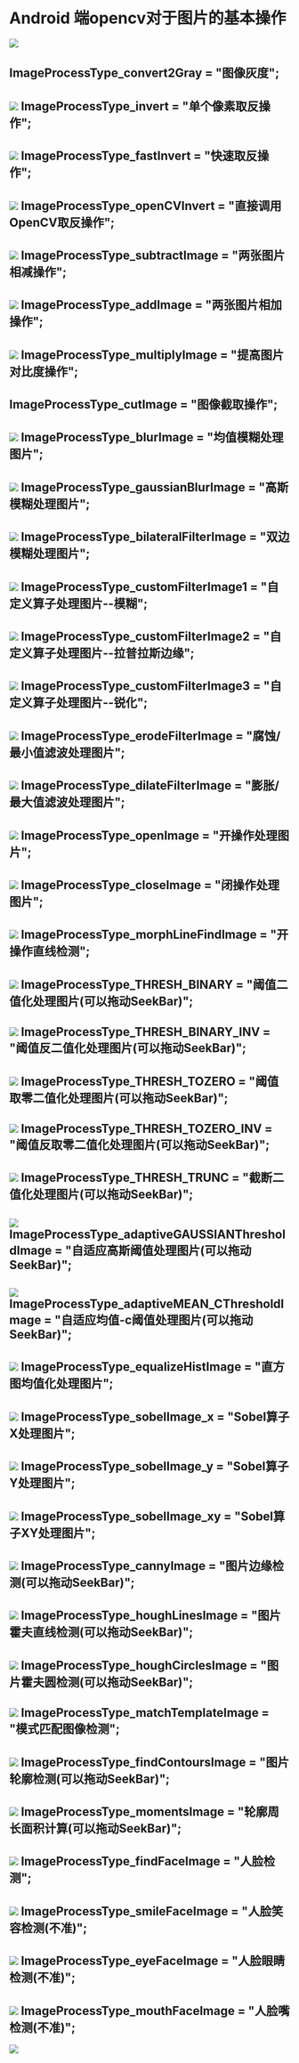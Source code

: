 # Android 端opencv对于图片的基本操作

![](https://github.com/leexingwang/opencv/blob/master/video/ss.gif)

ImageProcessType_convert2Gray = "图像灰度";
-------
![](https://github.com/leexingwang/opencv/blob/master/pic/device-2019-01-02-095825.png)
ImageProcessType_invert = "单个像素取反操作";
-------
![](https://github.com/leexingwang/opencv/blob/master/pic/device-2019-01-02-095849.png)
ImageProcessType_fastInvert = "快速取反操作";
-------
![](https://github.com/leexingwang/opencv/blob/master/pic/device-2019-01-02-095849.png)
ImageProcessType_openCVInvert = "直接调用OpenCV取反操作";
-------
![](https://github.com/leexingwang/opencv/blob/master/pic/device-2019-01-02-095849.png)
ImageProcessType_subtractImage = "两张图片相减操作";
-------
![](https://github.com/leexingwang/opencv/blob/master/pic/device-2019-01-02-095908.png)
ImageProcessType_addImage = "两张图片相加操作";
-------
![](https://github.com/leexingwang/opencv/blob/master/pic/device-2019-01-02-095920.png)
ImageProcessType_multiplyImage = "提高图片对比度操作";
-------
ImageProcessType_cutImage = "图像截取操作";
-------
![](https://github.com/leexingwang/opencv/blob/master/pic/device-2019-01-02-095849.png)
ImageProcessType_blurImage = "均值模糊处理图片";
-------
![](https://github.com/leexingwang/opencv/blob/master/pic/device-2019-01-02-095955.png)
ImageProcessType_gaussianBlurImage = "高斯模糊处理图片";
-------
![](https://github.com/leexingwang/opencv/blob/master/pic/device-2019-01-02-100014.png)
ImageProcessType_bilateralFilterImage = "双边模糊处理图片";
-------
![](https://github.com/leexingwang/opencv/blob/master/pic/device-2019-01-02-100031.png)
ImageProcessType_customFilterImage1 = "自定义算子处理图片--模糊";
-------
![](https://github.com/leexingwang/opencv/blob/master/pic/device-2019-01-02-100051.png)
ImageProcessType_customFilterImage2 = "自定义算子处理图片--拉普拉斯边缘";
-------
![](https://github.com/leexingwang/opencv/blob/master/pic/device-2019-01-02-100103.png)
ImageProcessType_customFilterImage3 = "自定义算子处理图片--锐化";
-------
![](https://github.com/leexingwang/opencv/blob/master/pic/device-2019-01-02-100120.png)
ImageProcessType_erodeFilterImage = "腐蚀/最小值滤波处理图片";
-------
![](https://github.com/leexingwang/opencv/blob/master/pic/device-2019-01-02-100133.png)
ImageProcessType_dilateFilterImage = "膨胀/最大值滤波处理图片";
-------
![](https://github.com/leexingwang/opencv/blob/master/pic/device-2019-01-02-100145.png)
ImageProcessType_openImage = "开操作处理图片";
-------
![](https://github.com/leexingwang/opencv/blob/master/pic/device-2019-01-02-100206.png)
ImageProcessType_closeImage = "闭操作处理图片";
-------
![](https://github.com/leexingwang/opencv/blob/master/pic/device-2019-01-02-100215.png)
ImageProcessType_morphLineFindImage = "开操作直线检测";
-------
![](https://github.com/leexingwang/opencv/blob/master/pic/device-2019-01-02-100246.png)
ImageProcessType_THRESH_BINARY = "阈值二值化处理图片(可以拖动SeekBar)";
-------
![](https://github.com/leexingwang/opencv/blob/master/pic/device-2019-01-02-100310.png)
ImageProcessType_THRESH_BINARY_INV = "阈值反二值化处理图片(可以拖动SeekBar)";
-------
![](https://github.com/leexingwang/opencv/blob/master/pic/device-2019-01-02-100324.png)
ImageProcessType_THRESH_TOZERO = "阈值取零二值化处理图片(可以拖动SeekBar)";
-------
![](https://github.com/leexingwang/opencv/blob/master/pic/device-2019-01-02-100338.png)
ImageProcessType_THRESH_TOZERO_INV = "阈值反取零二值化处理图片(可以拖动SeekBar)";
-------
![](https://github.com/leexingwang/opencv/blob/master/pic/device-2019-01-02-100400.png)
ImageProcessType_THRESH_TRUNC = "截断二值化处理图片(可以拖动SeekBar)";
-------
![](https://github.com/leexingwang/opencv/blob/master/pic/device-2019-01-02-100418.png)
ImageProcessType_adaptiveGAUSSIANThresholdImage = "自适应高斯阈值处理图片(可以拖动SeekBar)";
-------
![](https://github.com/leexingwang/opencv/blob/master/pic/device-2019-01-02-100430.png)
ImageProcessType_adaptiveMEAN_CThresholdImage = "自适应均值-c阈值处理图片(可以拖动SeekBar)";
-------
![](https://github.com/leexingwang/opencv/blob/master/pic/device-2019-01-02-100447.png)
ImageProcessType_equalizeHistImage = "直方图均值化处理图片";
-------
![](https://github.com/leexingwang/opencv/blob/master/pic/device-2019-01-02-100500.png)
ImageProcessType_sobelImage_x = "Sobel算子X处理图片";
-------
![](https://github.com/leexingwang/opencv/blob/master/pic/device-2019-01-02-100515.png)
ImageProcessType_sobelImage_y = "Sobel算子Y处理图片";
-------
![](https://github.com/leexingwang/opencv/blob/master/pic/device-2019-01-02-100526.png)
ImageProcessType_sobelImage_xy = "Sobel算子XY处理图片";
-------
![](https://github.com/leexingwang/opencv/blob/master/pic/device-2019-01-02-100539.png)
ImageProcessType_cannyImage = "图片边缘检测(可以拖动SeekBar)";
-------
![](https://github.com/leexingwang/opencv/blob/master/pic/device-2019-01-02-100606.png)
ImageProcessType_houghLinesImage = "图片霍夫直线检测(可以拖动SeekBar)";
-------
![](https://github.com/leexingwang/opencv/blob/master/pic/device-2019-01-02-100629.png)
ImageProcessType_houghCirclesImage = "图片霍夫圆检测(可以拖动SeekBar)";
-------
![](https://github.com/leexingwang/opencv/blob/master/pic/device-2019-01-02-100650.png)
ImageProcessType_matchTemplateImage = "模式匹配图像检测";
-------
![](https://github.com/leexingwang/opencv/blob/master/pic/device-2019-01-02-100712.png)
ImageProcessType_findContoursImage = "图片轮廓检测(可以拖动SeekBar)";
-------
![](https://github.com/leexingwang/opencv/blob/master/pic/device-2019-01-02-100745.png)
ImageProcessType_momentsImage = "轮廓周长面积计算(可以拖动SeekBar)";
-------
![](https://github.com/leexingwang/opencv/blob/master/pic/device-2019-01-02-100826.png)
ImageProcessType_findFaceImage = "人脸检测";
-------
![](https://github.com/leexingwang/opencv/blob/master/pic/device-2019-01-02-100851.png)
ImageProcessType_smileFaceImage = "人脸笑容检测(不准)";
-------
![](https://github.com/leexingwang/opencv/blob/master/pic/device-2019-01-02-100903.png)
ImageProcessType_eyeFaceImage = "人脸眼睛检测(不准)";
-------
![](https://github.com/leexingwang/opencv/blob/master/pic/device-2019-01-02-100914.png)
ImageProcessType_mouthFaceImage = "人脸嘴检测(不准)";
-------
![](https://github.com/leexingwang/opencv/blob/master/pic/device-2019-01-02-100927.png)